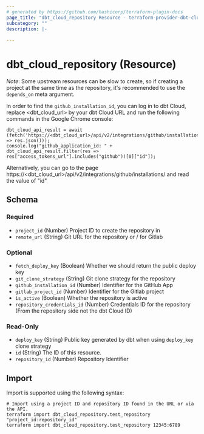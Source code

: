 ```yaml
---
# generated by https://github.com/hashicorp/terraform-plugin-docs
page_title: "dbt_cloud_repository Resource - terraform-provider-dbt-cloud"
subcategory: ""
description: |-
  
---
```


# dbt_cloud_repository (Resource)

*Note*: Some upstream resources can be slow to create, so if creating a project at
the same time as the repository, it's recommended to use the `depends_on` meta argument.

In order to find the `github_installation_id`, you can log in to dbt Cloud, replace <dbt_cloud_url> by your dbt Cloud
URL and run the following commands in the Google Chrome console:

```console
dbt_cloud_api_result = await (fetch('https://<dbt_cloud_url>/api/v2/integrations/github/installations/').then(res => res.json()));
console.log("github_application_id: " + dbt_cloud_api_result.filter(res => res["access_tokens_url"].includes("github"))[0]["id"]);
```

Alternatively, you can go to the page https://\<dbt_cloud_url>/api/v2/integrations/github/installations/ and read the
value of "id"



<!-- schema generated by tfplugindocs -->
## Schema

### Required

- `project_id` (Number) Project ID to create the repository in
- `remote_url` (String) Git URL for the repository or <Group>/<Project> for Gitlab

### Optional

- `fetch_deploy_key` (Boolean) Whether we should return the public deploy key
- `git_clone_strategy` (String) Git clone strategy for the repository
- `github_installation_id` (Number) Identifier for the GitHub App
- `gitlab_project_id` (Number) Identifier for the Gitlab project
- `is_active` (Boolean) Whether the repository is active
- `repository_credentials_id` (Number) Credentials ID for the repository (From the repository side not the dbt Cloud ID)

### Read-Only

- `deploy_key` (String) Public key generated by dbt when using `deploy_key` clone strategy
- `id` (String) The ID of this resource.
- `repository_id` (Number) Repository Identifier

## Import

Import is supported using the following syntax:

```shell
# Import using a project ID and repository ID found in the URL or via the API.
terraform import dbt_cloud_repository.test_repository "project_id:repository_id"
terraform import dbt_cloud_repository.test_repository 12345:6789
```
